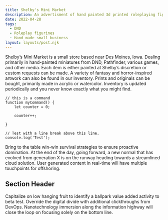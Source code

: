 ```yaml
---
title: Shelby's Mini Market
description: An advertisment of hand painted 3d printed roleplaying figures.
date: 2022-04-28
tags:
  - DND
  - Roleplay figurines
  - Hand made small business
layout: layouts/post.njk
---
```

Shelby’s Mini Market is a small store based near Des Moines, Iowa. Dealing primarily in hand-painted miniatures from DND, Pathfinder, various games, and other media. Each item is either painted at Shelby’s discretion or custom requests can be made. A variety of fantasy and horror-inspired artwork can also be found in our inventory. Prints and originals can be bought, primarily made in acrylic or watercolor.  Inventory is updated periodically and you never know exactly what you might find. 

``` js/2/4
// this is a command
function myCommand() {
	let counter = 0;

	counter++;

}

// Test with a line break above this line.
console.log('Test');
```

Bring to the table win-win survival strategies to ensure proactive domination. At the end of the day, going forward, a new normal that has evolved from generation X is on the runway heading towards a streamlined cloud solution. User generated content in real-time will have multiple touchpoints for offshoring.

## Section Header

Capitalize on low hanging fruit to identify a ballpark value added activity to beta test. Override the digital divide with additional clickthroughs from DevOps. Nanotechnology immersion along the information highway will close the loop on focusing solely on the bottom line.
